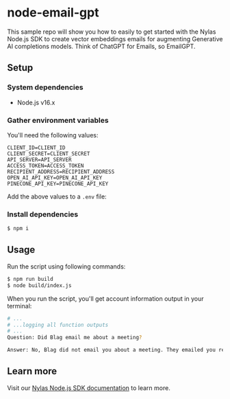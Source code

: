 # node-email-gpt

This sample repo will show you how to easily to get started with the Nylas Node.js SDK to create vector embeddings emails for augmenting Generative AI completions models. Think of ChatGPT for Emails, so EmailGPT.

## Setup

### System dependencies

- Node.js v16.x

### Gather environment variables

You'll need the following values:

```text
CLIENT_ID=CLIENT_ID
CLIENT_SECRET=CLIENT_SECRET
API_SERVER=API_SERVER
ACCESS_TOKEN=ACCESS_TOKEN
RECIPIENT_ADDRESS=RECIPIENT_ADDRESS
OPEN_AI_API_KEY=OPEN_AI_API_KEY
PINECONE_API_KEY=PINECONE_API_KEY
```

Add the above values to a `.env` file:

### Install dependencies

```bash
$ npm i
```

## Usage

Run the script using following commands:

```bash
$ npm run build
$ node build/index.js
```

When you run the script, you'll get account information output in your terminal:

```bash
# ...
# ...logging all function outputs
# ...
Question: Did Blag email me about a meeting?

Answer: No, Blag did not email you about a meeting. They emailed you resources that might be helpful for topics related to connecting to user accounts, sending and receiving emails, contextual email clients, calendar availability and integration in applications.
```

## Learn more

Visit our [Nylas Node.js SDK documentation](https://developer.nylas.com/docs/developer-tools/sdk/node-sdk/) to learn more.
